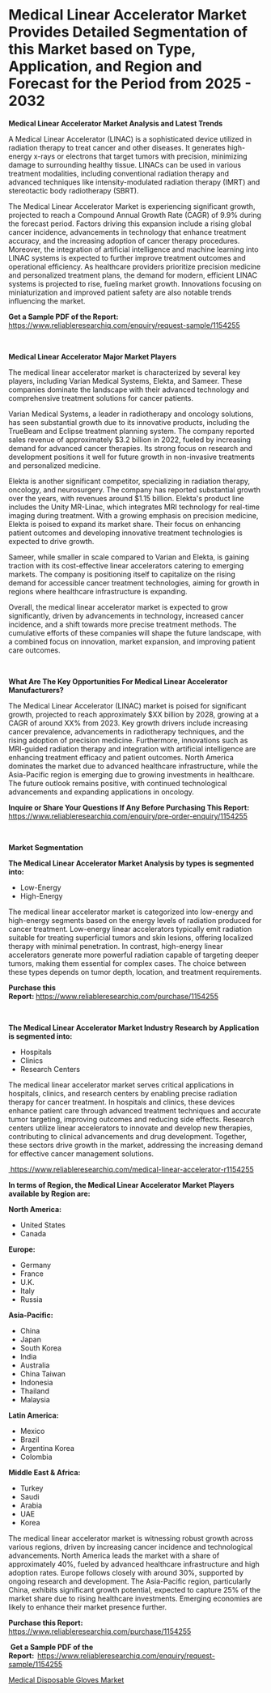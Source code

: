<p><h1>Medical Linear Accelerator Market Provides Detailed Segmentation of this Market based on Type, Application, and Region and Forecast for the Period from 2025 - 2032</h1></p><p><strong>Medical Linear Accelerator Market Analysis and Latest Trends</strong></p>
<p><p>A Medical Linear Accelerator (LINAC) is a sophisticated device utilized in radiation therapy to treat cancer and other diseases. It generates high-energy x-rays or electrons that target tumors with precision, minimizing damage to surrounding healthy tissue. LINACs can be used in various treatment modalities, including conventional radiation therapy and advanced techniques like intensity-modulated radiation therapy (IMRT) and stereotactic body radiotherapy (SBRT).</p><p>The Medical Linear Accelerator Market is experiencing significant growth, projected to reach a Compound Annual Growth Rate (CAGR) of 9.9% during the forecast period. Factors driving this expansion include a rising global cancer incidence, advancements in technology that enhance treatment accuracy, and the increasing adoption of cancer therapy procedures. Moreover, the integration of artificial intelligence and machine learning into LINAC systems is expected to further improve treatment outcomes and operational efficiency. As healthcare providers prioritize precision medicine and personalized treatment plans, the demand for modern, efficient LINAC systems is projected to rise, fueling market growth. Innovations focusing on miniaturization and improved patient safety are also notable trends influencing the market.</p></p>
<p><strong>Get a Sample PDF of the Report:&nbsp;</strong> <a href="https://www.reliableresearchiq.com/enquiry/request-sample/1154255?utm_campaign=2321&utm_medium=2&utm_source=Github&utm_content=ia&utm_term=03032025&utm_id=medical-linear-accelerator">https://www.reliableresearchiq.com/enquiry/request-sample/1154255</a></p>
<p>&nbsp;</p>
<p><strong>Medical Linear Accelerator Major Market Players</strong></p>
<p><p>The medical linear accelerator market is characterized by several key players, including Varian Medical Systems, Elekta, and Sameer. These companies dominate the landscape with their advanced technology and comprehensive treatment solutions for cancer patients.</p><p>Varian Medical Systems, a leader in radiotherapy and oncology solutions, has seen substantial growth due to its innovative products, including the TrueBeam and Eclipse treatment planning system. The company reported sales revenue of approximately $3.2 billion in 2022, fueled by increasing demand for advanced cancer therapies. Its strong focus on research and development positions it well for future growth in non-invasive treatments and personalized medicine.</p><p>Elekta is another significant competitor, specializing in radiation therapy, oncology, and neurosurgery. The company has reported substantial growth over the years, with revenues around $1.15 billion. Elekta's product line includes the Unity MR-Linac, which integrates MRI technology for real-time imaging during treatment. With a growing emphasis on precision medicine, Elekta is poised to expand its market share. Their focus on enhancing patient outcomes and developing innovative treatment technologies is expected to drive growth.</p><p>Sameer, while smaller in scale compared to Varian and Elekta, is gaining traction with its cost-effective linear accelerators catering to emerging markets. The company is positioning itself to capitalize on the rising demand for accessible cancer treatment technologies, aiming for growth in regions where healthcare infrastructure is expanding.</p><p>Overall, the medical linear accelerator market is expected to grow significantly, driven by advancements in technology, increased cancer incidence, and a shift towards more precise treatment methods. The cumulative efforts of these companies will shape the future landscape, with a combined focus on innovation, market expansion, and improving patient care outcomes.</p></p>
<p>&nbsp;</p>
<p><strong>What Are The Key Opportunities For Medical Linear Accelerator Manufacturers?</strong></p>
<p><p>The Medical Linear Accelerator (LINAC) market is poised for significant growth, projected to reach approximately $XX billion by 2028, growing at a CAGR of around XX% from 2023. Key growth drivers include increasing cancer prevalence, advancements in radiotherapy techniques, and the rising adoption of precision medicine. Furthermore, innovations such as MRI-guided radiation therapy and integration with artificial intelligence are enhancing treatment efficacy and patient outcomes. North America dominates the market due to advanced healthcare infrastructure, while the Asia-Pacific region is emerging due to growing investments in healthcare. The future outlook remains positive, with continued technological advancements and expanding applications in oncology.</p></p>
<p><strong>Inquire or Share Your Questions If Any Before Purchasing This Report:</strong> <a href="https://www.reliableresearchiq.com/enquiry/pre-order-enquiry/1154255?utm_campaign=2321&utm_medium=2&utm_source=Github&utm_content=ia&utm_term=03032025&utm_id=medical-linear-accelerator">https://www.reliableresearchiq.com/enquiry/pre-order-enquiry/1154255</a></p>
<p>&nbsp;</p>
<p><strong>Market Segmentation</strong></p>
<p><strong>The Medical Linear Accelerator Market Analysis by types is segmented into:</strong></p>
<p><ul><li>Low-Energy</li><li>High-Energy</li></ul></p>
<p><p>The medical linear accelerator market is categorized into low-energy and high-energy segments based on the energy levels of radiation produced for cancer treatment. Low-energy linear accelerators typically emit radiation suitable for treating superficial tumors and skin lesions, offering localized therapy with minimal penetration. In contrast, high-energy linear accelerators generate more powerful radiation capable of targeting deeper tumors, making them essential for complex cases. The choice between these types depends on tumor depth, location, and treatment requirements.</p></p>
<p><strong>Purchase this Report:&nbsp;</strong><a href="https://www.reliableresearchiq.com/purchase/1154255?utm_campaign=2321&utm_medium=2&utm_source=Github&utm_content=ia&utm_term=03032025&utm_id=medical-linear-accelerator">https://www.reliableresearchiq.com/purchase/1154255</a></p>
<p>&nbsp;</p>
<p><strong>The Medical Linear Accelerator Market Industry Research by Application is segmented into:</strong></p>
<p><ul><li>Hospitals</li><li>Clinics</li><li>Research Centers</li></ul></p>
<p><p>The medical linear accelerator market serves critical applications in hospitals, clinics, and research centers by enabling precise radiation therapy for cancer treatment. In hospitals and clinics, these devices enhance patient care through advanced treatment techniques and accurate tumor targeting, improving outcomes and reducing side effects. Research centers utilize linear accelerators to innovate and develop new therapies, contributing to clinical advancements and drug development. Together, these sectors drive growth in the market, addressing the increasing demand for effective cancer management solutions.</p></p>
<p><a href="https://www.reliableresearchiq.com/medical-linear-accelerator-r1154255?utm_campaign=2321&utm_medium=2&utm_source=Github&utm_content=ia&utm_term=03032025&utm_id=medical-linear-accelerator">&nbsp;https://www.reliableresearchiq.com/medical-linear-accelerator-r1154255</a></p>
<p><strong>In terms of Region, the Medical Linear Accelerator Market Players available by Region are:</strong></p>
<p>
    <p> <strong> North America: </strong>
        <ul>
            <li>United States</li>
            <li>Canada</li>
        </ul>
        </p> 
    <p> <strong> Europe: </strong>
        <ul>
            <li>Germany</li>
            <li>France</li>
            <li>U.K.</li>
            <li>Italy</li>
            <li>Russia</li>
        </ul>
        </p> 
    <p> <strong> Asia-Pacific: </strong>
        <ul>
            <li>China</li>
            <li>Japan</li>
            <li>South Korea</li>
            <li>India</li>
            <li>Australia</li>
            <li>China Taiwan</li>
            <li>Indonesia</li>
            <li>Thailand</li>
            <li>Malaysia</li>
        </ul>
        </p> 
    <p> <strong> Latin America: </strong>
        <ul>
            <li>Mexico</li>
            <li>Brazil</li>
            <li>Argentina Korea</li>
            <li>Colombia</li>
        </ul>
        </p> 
    <p> <strong> Middle East & Africa: </strong>
        <ul>
            <li>Turkey</li>
            <li>Saudi</li>
            <li>Arabia</li>
            <li>UAE</li>
            <li>Korea</li>
        </ul>
    </p>
    </p>
<p><p>The medical linear accelerator market is witnessing robust growth across various regions, driven by increasing cancer incidence and technological advancements. North America leads the market with a share of approximately 40%, fueled by advanced healthcare infrastructure and high adoption rates. Europe follows closely with around 30%, supported by ongoing research and development. The Asia-Pacific region, particularly China, exhibits significant growth potential, expected to capture 25% of the market share due to rising healthcare investments. Emerging economies are likely to enhance their market presence further.</p></p>
<p><strong>Purchase this Report: </strong><a href="https://www.reliableresearchiq.com/purchase/1154255?utm_campaign=2321&utm_medium=2&utm_source=Github&utm_content=ia&utm_term=03032025&utm_id=medical-linear-accelerator">https://www.reliableresearchiq.com/purchase/1154255</a></p>
<p>&nbsp;<strong>Get a Sample PDF of the Report:&nbsp;&nbsp;</strong><a href="https://www.reliableresearchiq.com/enquiry/request-sample/1154255?utm_campaign=2321&utm_medium=2&utm_source=Github&utm_content=ia&utm_term=03032025&utm_id=medical-linear-accelerator">https://www.reliableresearchiq.com/enquiry/request-sample/1154255</a></p>
<p><strong></strong></p>
<p><p><a href="https://github.com/maclarensidney/Market-Research-Report-List-1/blob/main/medical-disposable-gloves-market.md?utm_campaign=2321&utm_medium=2&utm_source=Github&utm_content=ia&utm_term=03032025&utm_id=medical-linear-accelerator">Medical Disposable Gloves Market</a></p></p>